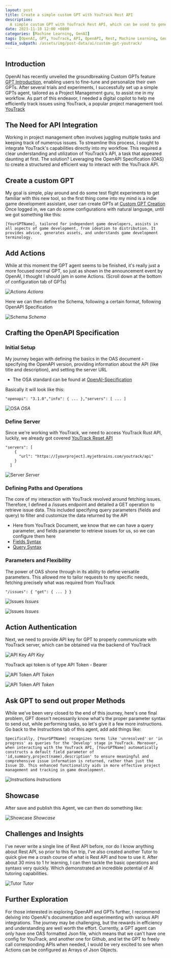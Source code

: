 ```yaml
---
layout: post
title: Create a simple custom GPT with YouTrack Rest API
description: 
  A simple custom GPT with YouTrack Rest API, which can be used to generate a list of issues in a specific project
date: 2023-11-10 12:00 +0800
categories: [Machine Learning, GenAI]
tags: [OpenAI, GPT, YouTrack, API, OpenAPI, Rest, Machine Learning, GenAI, AI]
media_subpath: /assets/img/post-data/ai/custom-gpt-youtrack/
---
```


## Introduction
OpenAI has recently unveiled the groundbreaking Custom GPTs feature [GPT Introduction], enabling users to fine-tune and personalize their own GPTs. After several trials and experiments, I successfully set up a simple GPTs agent, tailored as a Project Management guru, to assist me in my workflow. As part of this endeavor, I needed a digital copilot to help me efficiently track issues using YouTrack, a popular project management tool. [YouTrack]

## The Need for API Integration
Working in project management often involves juggling multiple tasks and keeping track of numerous issues. To streamline this process, I sought to integrate YouTrack's capabilities directly into my workflow. This required a clear understanding and utilization of YouTrack’s API, a task that appeared daunting at first. The solution? Leveraging the OpenAPI Specification (OAS) to create a structured and efficient way to interact with the YouTrack API.

## Create a custom GPT
My goal is simple, play around and do some test flight experiments to get familiar with this new tool, so the first thing come into my mind is a indie game development assistant, user can create GPTs at [Custom GPT Creation] Once logged in, we can do some configurations with natural language, until we got something like this:

```
[YourGPTName], tailored for independent game developers, assists in all aspects of game development, from ideation to distribution. It provides advice, generates assets, and understands game development terminology.
```

## Add Actions
While at this moment the GPT agent seems to be finished, it's really just a more focused normal GPT, so just as shown in the announcement event by OpenAI, I thought I should jam in some Actions. (Scroll down at the bottom of configuration tab of GPTs)

![Actions](gpt_youtrack_1.webp)
_Actions_

Here we can then define the Schema, following a certain format, following OpenAPI Specification

![Schema](gpt_youtrack_2.webp)
_Schema_

## Crafting the OpenAPI Specification
### Initial Setup
My journey began with defining the basics in the OAS document - specifying the OpenAPI version, providing information about the API (like title and description), and setting the server URL
- The OSA standard can be found at [OpenAI-Specification]

Basically it will look like this:
```
"openapi": "3.1.0","info": { ... },"servers": [ ... ]
```

![OSA](gpt_youtrack_3.webp)
_OSA_

### Define Server
Since we're working with YouTrack, we need to access YouTrack Rust API, luckily, we already got covered [YouTrack Reset API]

```
"servers": [
    {
      "url": "https://[yourproject].myjetbrains.com/youtrack/api"
    }
  ]
```

![Server](gpt_youtrack_4.webp)
_Server_

### Defining Paths and Operations
The core of my interaction with YouTrack revolved around fetching issues. Therefore, I defined a /issues endpoint and detailed a GET operation to retrieve issue data. This included specifying query parameters (fields and query) to filter and customize the data returned by the API
- Here from YouTrack Document, we know that we can have a query parameter, and fields parameter to retrieve issues for us, so we can configure them here
- [Fields Syntax]
- [Query Syntax]

### Parameters and Flexibility
The power of OAS shone through in its ability to define versatile parameters. This allowed me to tailor requests to my specific needs, fetching precisely what was required from YouTrack

```
"/issues": { "get": { ... } }
```

![Issues](gpt_youtrack_5.webp)
_Issues_

![Issues](gpt_youtrack_6.webp)
_Issues_

## Action Authentication
Next, we need to provide API key for GPT to properly communicate with YouTrack server, which can be obtained via the backend of YouTrack

![API Key](gpt_youtrack_7.webp)
_API Key_

YouTrack api token is of type API Token - Bearer

![API Token](gpt_youtrack_8.webp)
_API Token_

![API Token](gpt_youtrack_9.webp)
_API Token_

## Ask GPT to send out proper Methods
While we've been very closed to the end of this journey, here's one final problem, GPT doesn't necessarily know what's the proper parameter syntax to send out, while performing tasks, so let's give it a few more instructions. Go back to the Instructions tab of this agent, add add things like:

```
Specifically, [YourGPTName] recognizes terms like 'unresolved' or 'in progress' as queries for the 'Develop' stage in YouTrack. Moreover, when interacting with the YouTrack API, [YourGPTName] automatically constructs a default field parameter of 'id,summary,project(name),description' to ensure meaningful and comprehensive issue information is returned, rather than just the Issue ID. This enhanced functionality aids in more effective project management and tracking in game development.
```

![Instructions](gpt_youtrack_10.webp)
_Instructions_

## Showcase
After save and publish this Agent, we can then do something like:

![Showcase](gpt_youtrack_11.webp)
_Showcase_

## Challenges and Insights
I've never write a single line of Rest API before, nor do I know anything about Rest API, so prior to this fun trip, I've also created another Tutor to quick give me a crash course of what is Rest API and how to use it. After about 30 mins to 1 hr learning, I can then tackle the basic operations and syntaxs very quickly. Which demonstrated an incredible potential of AI tutoring capabilities.

![Tutor](gpt_youtrack_12.webp)
_Tutor_

## Further Exploration
For those interested in exploring OpenAPI and GPTs further, I recommend delving into OpenAI's documentation and experimenting with various API integrations. The journey may be challenging, but the rewards in efficiency and understanding are well worth the effort. Currently, a GPT agent can only have one OAS formatted Json file, which means that we can't have one config for YouTrack, and another one for Github, and let the GPT to freely call corresponding APIs when needed, I would be very excited to see when Actions can be configured as Arrays of Json Objects.



[GPT Introduction]: https://openai.com/blog/introducing-gpts
[YouTrack]: https://www.jetbrains.com/youtrack/
[Custom GPT Creation]: https://chat.openai.com/create
[OpenAI-Specification]: https://github.com/OAI/OpenAPI-Specification
[YouTrack Reset API]: https://www.jetbrains.com/help/youtrack/devportal/youtrack-rest-api.html
[Fields Syntax]: https://www.jetbrains.com/help/youtrack/devportal/api-fields-syntax.html
[Query Syntax]: https://www.jetbrains.com/help/youtrack/devportal/api-query-syntax.html